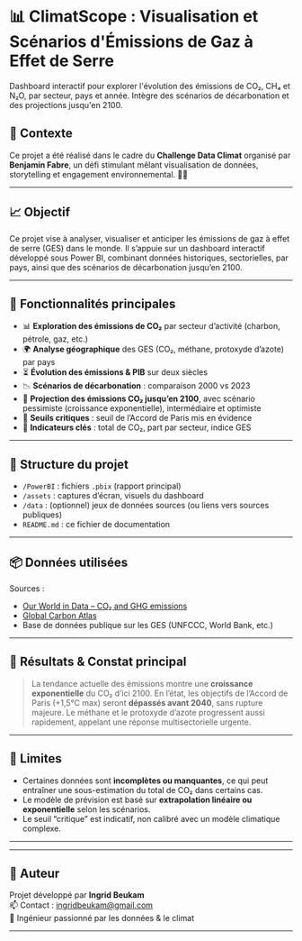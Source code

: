 # 📊 ClimatScope : Visualisation et Scénarios d'Émissions de Gaz à Effet de Serre
Dashboard interactif pour explorer l'évolution des émissions de CO₂, CH₄ et N₂O, par secteur, pays et année. Intègre des scénarios de décarbonation et des projections jusqu'en 2100.


## 🏁 Contexte

Ce projet a été réalisé dans le cadre du **Challenge Data Climat** organisé par **Benjamin Fabre**, un défi stimulant mêlant visualisation de données, storytelling et engagement environnemental. 🚀🌱

---

## 📈 Objectif

Ce projet vise à analyser, visualiser et anticiper les émissions de gaz à effet de serre (GES) dans le monde. Il s’appuie sur un dashboard interactif développé sous Power BI, combinant données historiques, sectorielles, par pays, ainsi que des scénarios de décarbonation jusqu’en 2100.

---

## 🔧 Fonctionnalités principales

- 📊 **Exploration des émissions de CO₂** par secteur d’activité (charbon, pétrole, gaz, etc.)
- 🌍 **Analyse géographique** des GES (CO₂, méthane, protoxyde d’azote) par pays
- ⏳ **Évolution des émissions & PIB** sur deux siècles
- 📉 **Scénarios de décarbonation** : comparaison 2000 vs 2023
- 🚨 **Projection des émissions CO₂ jusqu’en 2100**, avec scénario pessimiste (croissance exponentielle), intermédiaire et optimiste
- 🎯 **Seuils critiques** : seuil de l’Accord de Paris mis en évidence
- 🧭 **Indicateurs clés** : total de CO₂, part par secteur, indice GES

---

## 📂 Structure du projet

- `/PowerBI` : fichiers `.pbix` (rapport principal)
- `/assets` : captures d’écran, visuels du dashboard
- `/data` : (optionnel) jeux de données sources (ou liens vers sources publiques)
- `README.md` : ce fichier de documentation

---

## 📦 Données utilisées

Sources :
- [Our World in Data – CO₂ and GHG emissions](https://ourworldindata.org/co2-and-other-greenhouse-gas-emissions)
- [Global Carbon Atlas](http://www.globalcarbonatlas.org/)
- Base de données publique sur les GES (UNFCCC, World Bank, etc.)

---

## 🔮 Résultats & Constat principal

> La tendance actuelle des émissions montre une **croissance exponentielle** du CO₂ d’ici 2100. En l’état, les objectifs de l’Accord de Paris (+1,5°C max) seront **dépassés avant 2040**, sans rupture majeure. Le méthane et le protoxyde d’azote progressent aussi rapidement, appelant une réponse multisectorielle urgente.

---

## 📌 Limites

- Certaines données sont **incomplètes ou manquantes**, ce qui peut entraîner une sous-estimation du total de CO₂ dans certains cas.
- Le modèle de prévision est basé sur **extrapolation linéaire ou exponentielle** selon les scénarios.
- Le seuil “critique” est indicatif, non calibré avec un modèle climatique complexe.

---


---

## 🧠 Auteur

Projet développé par **Ingrid Beukam**  
📫 Contact : ingridbeukam@gmail.com  
📍 Ingénieur passionné par les données & le climat

---
